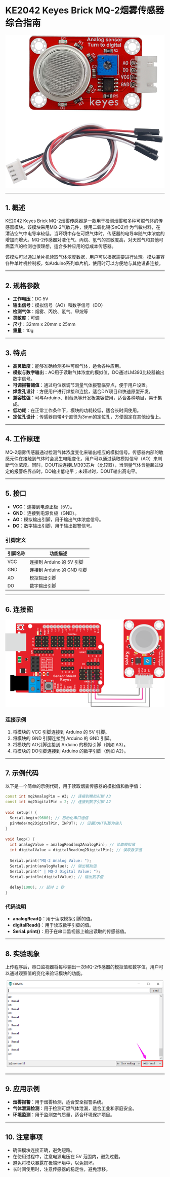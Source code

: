 # KE2042 Keyes Brick MQ-2烟雾传感器综合指南

![image-20250317162126107](media/image-20250317162126107.png)

---

## 1. 概述
KE2042 Keyes Brick MQ-2烟雾传感器是一款用于检测烟雾和多种可燃气体的传感器模块。该模块采用MQ-2气敏元件，使用二氧化锡(SnO2)作为气敏材料，在清洁空气中电导率较低。当环境中存在可燃气体时，传感器的电导率随气体浓度的增加而增大。MQ-2传感器对液化气、丙烷、氢气的灵敏度高，对天然气和其他可燃蒸汽的检测也很理想，适合多种应用的低成本传感器。

该模块可以通过单片机读取气体浓度数据，用户可以根据需要进行处理。模块兼容各种单片机控制板，如Arduino系列单片机，使用时可以方便地与其他设备连接。

---

## 2. 规格参数
- **工作电压**：DC 5V  
- **输出信号**：模拟信号（AO）和数字信号（DO）  
- **检测气体**：烟雾、丙烷、氢气、甲烷等  
- **灵敏度**：可调  
- **尺寸**：32mm x 20mm x 25mm  
- **重量**：10g  

---

## 3. 特点
- **高灵敏度**：能够准确检测多种可燃气体，适合各种应用。
- **模拟与数字输出**：AO用于读取气体浓度的模拟值，DO通过LM393比较器输出数字信号。
- **可调报警阈值**：通过电位器调节测量气体报警临界点，便于用户设置。
- **焊盘孔设计**：方便用户进行焊接和连接，适合DIY项目和快速原型开发。
- **兼容性强**：可与Arduino、树莓派等开发板兼容使用，适合各种项目，易于集成。
- **低功耗**：在正常工作条件下，模块的功耗较低，适合长时间使用。
- **定位孔设计**：传感器自带4个直径为3mm的定位孔，方便固定在其他设备上。

---

## 4. 工作原理
MQ-2烟雾传感器通过检测气体浓度变化来输出相应的模拟信号。传感器内部的敏感元件在接触到气体时会发生电阻变化，用户可以通过读取模拟信号（AO）来判断气体浓度。同时，DOUT端连接LM393芯片（比较器），当测量气体含量超过设定的报警临界点时，DO输出低电平；未超过时，DOUT输出高电平。

---

## 5. 接口
- **VCC**：连接到电源正极（5V）。
- **GND**：连接到电源负极（GND）。
- **AO**：模拟输出引脚，用于输出气体浓度信号。
- **DO**：数字输出引脚，用于输出报警信号。

### 引脚定义
| 引脚名称 | 功能描述                     |
|----------|------------------------------|
| VCC      | 连接到 Arduino 的 5V 引脚   |
| GND      | 连接到 Arduino 的 GND 引脚  |
| AO     | 模拟输出引脚                |
| DO     | 数字输出引脚                |

---

## 6. 连接图
![image-20250317162140960](media/image-20250317162140960.png)

### 连接示例
1. 将模块的 VCC 引脚连接到 Arduino 的 5V 引脚。
2. 将模块的 GND 引脚连接到 Arduino 的 GND 引脚。
3. 将模块的 AO引脚连接到 Arduino 的模拟引脚（例如 A3）。
4. 将模块的 DO引脚连接到 Arduino 的数字引脚（例如 A2）。

---

## 7. 示例代码
以下是一个简单的示例代码，用于读取烟雾传感器的模拟值和数字值：
```cpp
const int mq2AnalogPin = A3; // 连接到模拟引脚 A3
const int mq2DigitalPin = 2; // 连接到数字引脚 A2

void setup() {
  Serial.begin(9600); // 初始化串口通信
  pinMode(mq2DigitalPin, INPUT); // 设置DOUT引脚为输入
}

void loop() {
  int analogValue = analogRead(mq2AnalogPin); // 读取模拟值
  int digitalValue = digitalRead(mq2DigitalPin); // 读取数字值
  
  Serial.print("MQ-2 Analog Value: ");
  Serial.print(analogValue); // 输出模拟值
  Serial.print(" | MQ-2 Digital Value: ");
  Serial.println(digitalValue); // 输出数字值
  
  delay(1000); // 延时 1 秒
}
```

### 代码说明
- **analogRead()**：用于读取模拟引脚的值。
- **digitalRead()**：用于读取数字引脚的值。
- **Serial.print()**：用于在串口监视器上输出读取的传感器值。

---

## 8. 实验现象
上传程序后，串口监视器将每秒输出一次MQ-2传感器的模拟值和数字值，用户可以通过观察值的变化来验证模块的功能。

![image-20250317162342985](media/image-20250317162342985.png)

---

## 9. 应用示例
- **烟雾报警**：用于烟雾检测，适合安全报警系统。
- **气体泄漏检测**：用于检测可燃气体泄漏，适合工业和家庭安全。
- **环境监测**：用于监测空气质量，适合环境保护项目。

---

## 10. 注意事项
- 确保模块连接正确，避免短路。
- 在使用过程中，注意电源电压在 5V 范围内，避免过载。
- 避免将模块暴露在极端环境中，以免损坏。
- 长时间使用时，注意传感器的稳定性，避免漂移。

